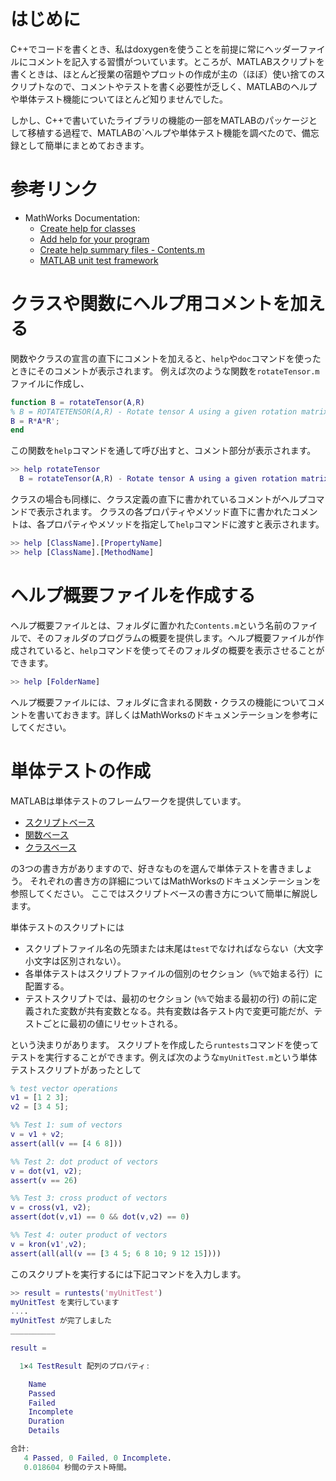 <!--
title:   MATLABでのヘルプや単体テストの書き方
tags:    MATLAB,テスト
id:      fdd20712106b00b7d9c6
private: false
-->
# はじめに

C++でコードを書くとき、私はdoxygenを使うことを前提に常にヘッダーファイルにコメントを記入する習慣がついています。ところが、MATLABスクリプトを書くときは、ほとんど授業の宿題やプロットの作成が主の（ほぼ）使い捨てのスクリプトなので、コメントやテストを書く必要性が乏しく、MATLABのヘルプや単体テスト機能についてほとんど知りませんでした。

しかし、C++で書いていたライブラリの機能の一部をMATLABのパッケージとして移植する過程で、MATLABの`ヘルプや単体テスト機能を調べたので、備忘録として簡単にまとめておきます。

# 参考リンク

- MathWorks Documentation:
    - [Create help for classes](https://www.mathworks.com/help/matlab/matlab_prog/create-help-for-classes.html)
    - [Add help for your program](https://www.mathworks.com/help/matlab/matlab_prog/add-help-for-your-program.html)
    - [Create help summary files - Contents.m](https://www.mathworks.com/help/matlab/matlab_prog/create-a-help-summary-contents-m.html)
    - [MATLAB unit test framework](https://jp.mathworks.com/help/matlab/matlab-unit-test-framework.html)


# クラスや関数にヘルプ用コメントを加える

関数やクラスの宣言の直下にコメントを加えると、`help`や`doc`コマンドを使ったときにそのコメントが表示されます。
例えば次のような関数を`rotateTensor.m`ファイルに作成し、

```matlab
function B = rotateTensor(A,R)
% B = ROTATETENSOR(A,R) - Rotate tensor A using a given rotation matrix R
B = R*A*R';
end
```

この関数を`help`コマンドを通して呼び出すと、コメント部分が表示されます。

```matlab
>> help rotateTensor
  B = rotateTensor(A,R) - Rotate tensor A using a given rotation matrix R
```

クラスの場合も同様に、クラス定義の直下に書かれているコメントがヘルプコマンドで表示されます。
クラスの各プロパティやメソッド直下に書かれたコメントは、各プロパティやメソッドを指定して`help`コマンドに渡すと表示されます。

```matlab
>> help [ClassName].[PropertyName]
>> help [ClassName].[MethodName]
```

# ヘルプ概要ファイルを作成する

ヘルプ概要ファイルとは、フォルダに置かれた`Contents.m`という名前のファイルで、そのフォルダのプログラムの概要を提供します。ヘルプ概要ファイルが作成されていると、`help`コマンドを使ってそのフォルダの概要を表示させることができます。

```matlab
>> help [FolderName]
```

ヘルプ概要ファイルには、フォルダに含まれる関数・クラスの機能についてコメントを書いておきます。詳しくはMathWorksのドキュメンテーションを参考にしてください。

# 単体テストの作成

MATLABは単体テストのフレームワークを提供しています。

- [スクリプトベース](https://jp.mathworks.com/help/matlab/matlab_prog/write-script-based-unit-tests.html)
- [関数ベース](https://jp.mathworks.com/help/matlab/function-based-unit-tests.html)
- [クラスベース](https://jp.mathworks.com/help/matlab/class-based-unit-tests.html)

の3つの書き方がありますので、好きなものを選んで単体テストを書きましょう。
それぞれの書き方の詳細についてはMathWorksのドキュメンテーションを参照してください。
ここではスクリプトベースの書き方について簡単に解説します。

単体テストのスクリプトには

- スクリプトファイル名の先頭または末尾は`test`でなければならない（大文字小文字は区別されない）。
- 各単体テストはスクリプトファイルの個別のセクション（`%%`で始まる行）に配置する。
- テストスクリプトでは、最初のセクション (`%%`で始まる最初の行) の前に定義された変数が共有変数となる。共有変数は各テスト内で変更可能だが、テストごとに最初の値にリセットされる。

という決まりがあります。
スクリプトを作成したら`runtests`コマンドを使ってテストを実行することができます。例えば次のような`myUnitTest.m`という単体テストスクリプトがあったとして


```matlab:myUnitTest.m
% test vector operations
v1 = [1 2 3];
v2 = [3 4 5];

%% Test 1: sum of vectors
v = v1 + v2;
assert(all(v == [4 6 8]))

%% Test 2: dot product of vectors
v = dot(v1, v2);
assert(v == 26)

%% Test 3: cross product of vectors
v = cross(v1, v2);
assert(dot(v,v1) == 0 && dot(v,v2) == 0)

%% Test 4: outer product of vectors
v = kron(v1',v2);
assert(all(all(v == [3 4 5; 6 8 10; 9 12 15])))
```

このスクリプトを実行するには下記コマンドを入力します。

```matlab
>> result = runtests('myUnitTest')
myUnitTest を実行しています
....
myUnitTest が完了しました
__________

result =

  1×4 TestResult 配列のプロパティ:

    Name
    Passed
    Failed
    Incomplete
    Duration
    Details

合計:
   4 Passed, 0 Failed, 0 Incomplete.
   0.018604 秒間のテスト時間。
```